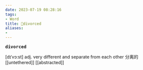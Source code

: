 ```yaml
---
date: 2023-07-19 08:28:16
tags: 
- Word
title: 📖divorced
aliases: 
- 
---
```


<pre><strong>divorced</strong></pre>
[dɪˈvɔ:st]
adj. very different and separate from each other 分离的
[[untethered]]
[[abstracted]]